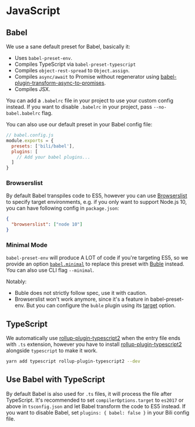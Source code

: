 # JavaScript

## Babel

We use a sane default preset for Babel, basically it:

- Uses `babel-preset-env`.
- Compiles TypeScript via `babel-preset-typescript`
- Compiles `object-rest-spread` to `Object.assign`.
- Compiles `async/await` to Promise without regenerator using [babel-plugin-transform-async-to-promises](https://github.com/rpetrich/babel-plugin-transform-async-to-promises).
- Compiles JSX.

You can add a `.babelrc` file in your project to use your custom config instead. If you want to disable `.babelrc` in your project, pass `--no-babel.babelrc` flag.

You can also use our default preset in your Babel config file:

```js
// babel.config.js
module.exports = {
  presets: ['bili/babel'],
  plugins: [
    // Add your babel plugins...
  ]
}
```

### Browserslist

By default Babel transpiles code to ES5, however you can use [Browserslist](https://github.com/browserslist/browserslist) to specify target environments, e.g. if you only want to support Node.js 10, you can have following config in `package.json`:

```json
{
  "browserslist": ["node 10"]
}
```

### Minimal Mode

`babel-preset-env` will produce A LOT of code if you're targeting ES5, so we provide an option <a href="/api/interfaces/babelpresetoptions.html#minimal">`babel.minimal`</a> to replace this preset with [Buble](https://buble.surge.sh/guide/) instead. You can also use CLI flag `--minimal`.

Notably:

- Buble does not strictly follow spec, use it with caution.
- Browserslist won't work anymore, since it's a feature in babel-preset-env. But you can configure the `buble` plugin using its [target](https://buble.surge.sh/guide/#options) option.

## TypeScript

We automatically use [rollup-plugin-typescript2](https://github.com/ezolenko/rollup-plugin-typescript2) when the entry file ends with `.ts` extension, however you have to install [rollup-plugin-typescript2](https://github.com/ezolenko/rollup-plugin-typescript2) alongside `typescript` to make it work.

```bash
yarn add typescript rollup-plugin-typescript2 --dev
```

## Use Babel with TypeScript

By default Babel is also used for `.ts` files, it will process the file after TypeScript. It's recommended to set `compilerOptions.target` to `es2017` or above in `tsconfig.json` and let Babel transform the code to ES5 instead. If you want to disable Babel, set `plugins: { babel: false }` in your Bili config file.
